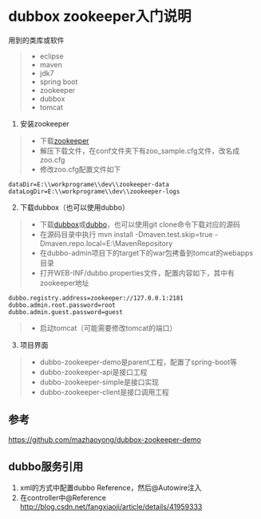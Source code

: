 dubbox zookeeper入门说明
===

用到的类库或软件

> * eclipse
> * maven
> * jdk7
> * spring boot
> * zookeeper
> * dubbox
> * tomcat

1. 安装zookeeper

> * 下载[zookeeper](http://zookeeper.apache.org/)
> * 解压下载文件，在conf文件夹下有zoo_sample.cfg文件，改名成zoo.cfg
> * 修改zoo.cfg配置文件如下
```
dataDir=E:\\workprograme\\dev\\zookeeper-data
dataLogDir=E:\\workprograme\\dev\\zookeeper-logs
```

2. 下载dubbox（也可以使用dubbo）

> * 下载[dubbox](https://github.com/dangdangdotcom/dubbox)或[dubbo](dubbo.io)，也可以使用git clone命令下载对应的源码
> * 在源码目录中执行
mvn install -Dmaven.test.skip=true -Dmaven.repo.local=E:\MavenRepository
> * 在dubbo-admin项目下的target下的war包拷备到tomcat的webapps目录
> * 打开WEB-INF/dubbo.properties文件，配置内容如下，其中有zookeeper地址
```
dubbo.registry.address=zookeeper://127.0.0.1:2181
dubbo.admin.root.password=root
dubbo.admin.guest.password=guest
```
> * 启动tomcat（可能需要修改tomcat的端口）


3. 项目界面

> * dubbo-zookeeper-demo是parent工程，配置了spring-boot等
> * dubbo-zookeeper-api是接口工程
> * dubbo-zookeeper-simple是接口实现
> * dubbo-zookeeper-client是接口调用工程


## 参考

https://github.com/mazhaoyong/dubbox-zookeeper-demo


## dubbo服务引用

1. xml的方式中配置dubbo Reference，然后@Autowire注入
2. 在controller中@Reference
http://blog.csdn.net/fangxiaoji/article/details/41959333